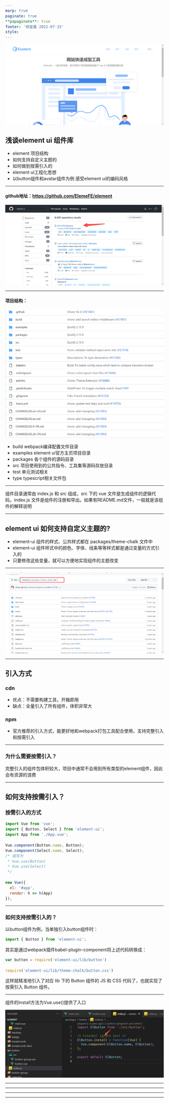 ```yaml
---
marp: true
paginate: true
**papaginate**: true 
footer: '徐堂鑫 2022-07-15'
style: 
---
```

![bg fit blur:4px](./imgs/pic1.png)
## 浅谈element ui 组件库
* element 项目结构
* 如何支持自定义主题的
* 如何做到按需引入的
* element ui工程化思想
* 以button组件和avatar组件为例 感受element ui的编码风格
---
#### github地址：https://github.com/ElemeFE/element
![h:400px](./imgs/pic2.png)

---
#### 项目结构：
![bg h:400px right](./imgs/pic3.png)
- build webpack编译配置文件目录
- examples element ui官方主页项目目录
- packages 各个组件的源码目录
- src 项目使用到的公共指令、工具集等源码存放目录
- test 单元测试相关
- type typescript相关文件包
  
---
组件目录通常由 index.js 和 src 组成，src 下的 vue 文件是生成组件的逻辑代码，index.js 文件是组件的注册和导出。如果有README.md文件，一般就是该组件的解释说明

---
## element ui 如何支持自定义主题的?
* element-ui 组件的样式、公共样式都在 packages/theme-chalk 文件中
* element-ui 组件样式中的颜色、字体、线条等等样式都是通过变量的方式引入的
* 只要修改这些变量，就可以方便地实现组件的主题改变
---
![fit](./imgs/pic4.png)

---
## 引入方式
### cdn
  * 优点：不需要构建工具，开箱即用
  * 缺点：全量引入了所有组件，体积非常大
### npm
 * 官方推荐的引入方式，能更好地和webpack打包工具配合使用，支持完整引入和按需引入
---
### 为什么需要按需引入？
  完整引入的组件包体积较大，项目中通常不会用到所有类型的element组件，因此会有资源的浪费

---
## 如何支持按需引入？
### 按需引入的方式
```js
import Vue from 'vue';
import { Button, Select } from 'element-ui';
import App from './App.vue';

Vue.component(Button.name, Button);
Vue.component(Select.name, Select);
/* 或写为
 * Vue.use(Button)
 * Vue.use(Select)
 */

new Vue({
  el: '#app',
  render: h => h(App)
});
```
---
### 如何支持按需引入的？
以button组件为例，当单独引入button组件时：
```js
import { Button } from 'element-ui';
```   
其实是通过webpack插件babel-plugin-component将上述代码转换成：
```js
var button = require('element-ui/lib/button')

require('element-ui/lib/theme-chalk/button.css')
```
这样就精准地引入了对应 lib 下的 Button 组件的 JS 和 CSS 代码了，也就实现了按需引入 Button 组件。

---
组件的install方法为Vue.use()提供了入口

![fit](./imgs/pic5.png)

---
---
---
---
